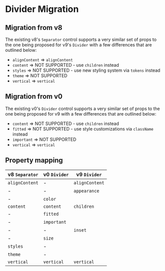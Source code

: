 # Divider Migration

## Migration from v8

The existing v8's `Separator` control supports a very similar set of props to the one being proposed for v9's `Divider` with a few differences that are outlined below:

- `alignContent` => `alignContent`
- `content` => NOT SUPPORTED - use `children` instead
- `styles` => NOT SUPPORTED - use new styling system via `tokens` instead
- `theme` => NOT SUPPORTED
- `vertical` => `vertical`

## Migration from v0

The existing v0's `Divider` control supports a very similar set of props to the one being proposed for v9 with a few differences that are outlined below:

- `content` => NOT SUPPORTED - use `children` instead
- `fitted` => NOT SUPPORTED - use style customizations via `className` instead
- `important` => NOT SUPPORTED
- `vertical` => `vertical`

## Property mapping

| v8 `Separator` | v0 `Divider` | v9 `Divider`   |
| -------------- | ------------ | -------------- |
| `alignContent` | -            | `alignContent` |
| -              | -            | `appearance`   |
| -              | `color`      |                |
| `content`      | `content`    | `children`     |
| -              | `fitted`     |                |
| -              | `important`  |                |
| -              | -            | `inset`        |
| -              | `size`       |                |
| `styles`       | -            |                |
| `theme`        | -            |                |
| `vertical`     | `vertical`   | `vertical`     |
